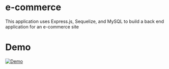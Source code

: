 # e-commerce

This application uses Express.js, Sequelize, and MySQL to build a back end application for an e-commerce site

# Demo

[![Demo](https://img.youtube.com/vi/eCSYcLE00M/0.jpg)](https://www.youtube.com/watch?v=eCSYcLE00M)
